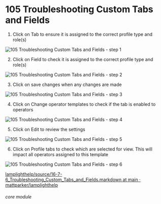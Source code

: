 # 105 Troubleshooting Custom Tabs and Fields


1. Click on Tab to ensure it is assigned to the correct profile type and role(s)

![105 Troubleshooting Custom Tabs and Fields - step 1](105_Troubleshooting_Custom_Tabs_and_Fields_im_1.png)

2. Click on Field to check it is assigned to the correct profile type and role(s)

![105 Troubleshooting Custom Tabs and Fields - step 2](105_Troubleshooting_Custom_Tabs_and_Fields_im_2.png)

3. Click on save changes when any changes are made

![105 Troubleshooting Custom Tabs and Fields - step 3](105_Troubleshooting_Custom_Tabs_and_Fields_im_3.png)

4. Click on Change operator templates to check if the tab is enabled to operators

![105 Troubleshooting Custom Tabs and Fields - step 4](105_Troubleshooting_Custom_Tabs_and_Fields_im_4.png)

5. Click on Edit to review the settings

![105 Troubleshooting Custom Tabs and Fields - step 5](105_Troubleshooting_Custom_Tabs_and_Fields_im_5.png)

6. Click on Profile tabs to check which are selected for view. This will impact all operators assigned to this template

![105 Troubleshooting Custom Tabs and Fields - step 6](105_Troubleshooting_Custom_Tabs_and_Fields_im_6.png)

[lamplighthelp/source/16-7-6_Troubleshooting_Custom_Tabs_and_Fields.markdown at main · ](https://github.com/mattparker/lamplighthelp/blob/main/source/16-7-6_Troubleshooting_Custom_Tabs_and_Fields.markdown)[mattparker](https://github.com/mattparker/lamplighthelp/blob/main/source/16-7-6_Troubleshooting_Custom_Tabs_and_Fields.markdown)[/](https://github.com/mattparker/lamplighthelp/blob/main/source/16-7-6_Troubleshooting_Custom_Tabs_and_Fields.markdown)[lamplighthelp](https://github.com/mattparker/lamplighthelp/blob/main/source/16-7-6_Troubleshooting_Custom_Tabs_and_Fields.markdown)


###### core module